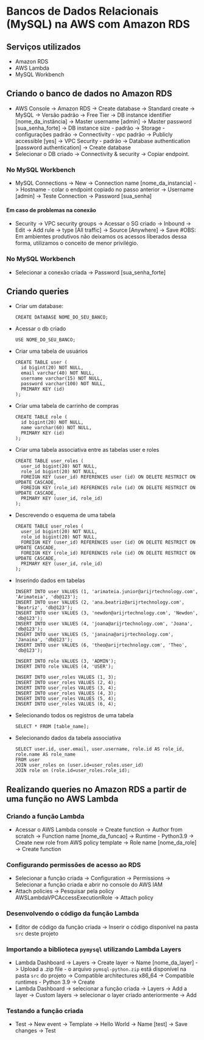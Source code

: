 # Bancos de Dados Relacionais (MySQL) na AWS com Amazon RDS

## Serviços utilizados

- Amazon RDS
- AWS Lambda
- MySQL Workbench

## Criando o banco de dados no Amazon RDS

- AWS Console -> Amazon RDS -> Create database -> Standard create -> MySQL -> Versão padrão -> Free Tier -> DB instance identifier [nome_da_instância] -> Master username [admin] -> Master password [sua_senha_forte] -> DB instance size - padrão -> Storage - configurações padrão -> Connectivity - vpc padrão -> Publicly accessible [yes] -> VPC Security - padrão -> Database authentication [password authentication] -> Create database
- Selecionar o DB criado -> Connectivity & security -> Copiar endpoint.

### No MySQL Workbench

- MySQL Connections -> New -> Connection name [nome_da_instancia] -> Hostname - colar o endpoint copiado no passo anterior -> Username [admin] -> Teste Connection -> Password [sua_senha]

#### Em caso de problemas na conexão

- Security -> VPC security groups -> Acessar o SG criado -> Inbound -> Edit -> Add rule -> type [All traffic] -> Source [Anywhere] -> Save
#OBS: Em ambientes produtivos não deixamos os acessos liberados dessa forma, utilizamos o conceito de menor privilégio.

### No MySQL Workbench

- Selecionar a conexão criada -> Password [sua_senha_forte]

## Criando queries

 - Criar um database:
 
    ```CREATE DATABASE NOME_DO_SEU_BANCO;```

- Acessar o db criado

    ```USE NOME_DO_SEU_BANCO;```

- Criar uma tabela de usuários

   ```
   CREATE TABLE user (
     id bigint(20) NOT NULL, 
     email varchar(40) NOT NULL,
     username varchar(15) NOT NULL,
     password varchar(100) NOT NULL,
     PRIMARY KEY (id)
   );
   ```
    
- Criar uma tabela de carrinho de compras
    
   ```
   CREATE TABLE role (
     id bigint(20) NOT NULL,
     name varchar(60) NOT NULL, 
     PRIMARY KEY (id)
   );
   ```
- Criar uma tabela associativa entre as tabelas user e roles

    ```
    CREATE TABLE user_roles (
      user_id bigint(20) NOT NULL,
      role_id bigint(20) NOT NULL,
      FOREIGN KEY (user_id) REFERENCES user (id) ON DELETE RESTRICT ON UPDATE CASCADE,
      FOREIGN KEY (role_id) REFERENCES role (id) ON DELETE RESTRICT ON UPDATE CASCADE,
      PRIMARY KEY (user_id, role_id)
    );
    ```
- Descrevendo o esquema de uma tabela 
 
   ```
   CREATE TABLE user_roles (
     user_id bigint(20) NOT NULL,
     role_id bigint(20) NOT NULL,
     FOREIGN KEY (user_id) REFERENCES user (id) ON DELETE RESTRICT ON UPDATE CASCADE,
     FOREIGN KEY (role_id) REFERENCES role (id) ON DELETE RESTRICT ON UPDATE CASCADE,
     PRIMARY KEY (user_id, role_id)
   );
   ```
  
- Inserindo dados em tabelas

  ```
  INSERT INTO user VALUES (1, 'arimateia.junior@arijrtechnology.com', 'Arimateia', 'db@123');
  INSERT INTO user VALUES (2, 'ana.beatriz@arijrtechnology.com', 'Beatriz', 'db@123');
  INSERT INTO user VALUES (3, 'newdon@arijrtechnology.com', 'Newdon', 'db@123');
  INSERT INTO user VALUES (4, 'joana@arijrtechnology.com', 'Joana', 'db@123');
  INSERT INTO user VALUES (5, 'janaina@arijrtechnology.com', 'Janaina', 'db@123');
  INSERT INTO user VALUES (6, 'theo@arijrtechnology.com', 'Theo', 'db@123');

  INSERT INTO role VALUES (3, 'ADMIN');
  INSERT INTO role VALUES (4, 'USER');

  INSERT INTO user_roles VALUES (1, 3);
  INSERT INTO user_roles VALUES (2, 4);
  INSERT INTO user_roles VALUES (3, 4);
  INSERT INTO user_roles VALUES (4, 3);
  INSERT INTO user_roles VALUES (5, 4);
  INSERT INTO user_roles VALUES (6, 4);
  ```
  
- Selecionando todos os registros de uma tabela

  ```
  SELECT * FROM [table_name];
  ```
- Selecionando dados da tabela associativa

  ```
  SELECT user.id, user.email, user.username, role.id AS role_id, role.name AS role_name
  FROM user 
  JOIN user_roles on (user.id=user_roles.user_id)
  JOIN role on (role.id=user_roles.role_id);
  ```

## Realizando queries no Amazon RDS a partir de uma função no AWS Lambda

### Criando a função Lambda

 - Acessar o AWS Lambda console -> Create function -> Author from scratch -> Function name [nome_da_funcao] -> Runtime - Python3.9 -> Create new role from AWS policy template -> Role name [nome_da_role] -> Create function

### Configurando permissões de acesso ao RDS

- Selecionar a função criada -> Configuration -> Permissions -> Selecionar a função criada e abrir no console do AWS IAM
- Attach policies -> Pesquisar pela policy AWSLambdaVPCAccessExecutionRole -> Attach policy

### Desenvolvendo o código da função Lambda

- Editor de código da função criada -> Inserir o código disponível na pasta ```src``` deste projeto

### Importando a biblioteca ```pymysql``` utilizando Lambda Layers

- Lambda Dashboard -> Layers -> Create layer -> Name [nome_da_layer] -> Upload a .zip file - o arquivo ```pymsql-python.zip``` está disponível na pasta ```src``` do projeto -> Compatible architectures x86_64 -> Compatible runtimes - Python 3.9 -> Create
- Lambda Dashboard -> selecionar a função criada -> Layers -> Add a layer -> Custom layers -> selecionar o layer criado anteriormente -> Add

### Testando a função criada

- Test -> New event -> Template -> Hello World -> Name [test] -> Save changes -> Test
